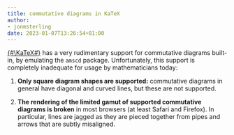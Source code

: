 ```yaml
---
title: commutative diagrams in KaTeX
author:
- jonmsterling
date: 2023-01-07T13:26:54+01:00
---
```


[{#\KaTeX#}](https://katex.org/) has a very rudimentary support for commutative diagrams built-in, by emulating the `amscd` package. Unfortunately, this support is completely inadequate for usage by mathematicians today:

1. **Only square diagram shapes are supported:** commutative diagrams in general have diagonal and curved lines, but these are not supported.

2. **The rendering of the limited gamut of supported commutative diagrams is broken** in most browsers (at least Safari and Firefox). In particular, lines are jagged as they are pieced together from pipes and arrows that are subtly misaligned.
